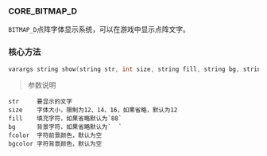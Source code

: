 ### CORE_BITMAP_D

`BITMAP_D`点阵字体显示系统，可以在游戏中显示点阵文字。

### 核心方法

```c
varargs string show(string str, int size, string fill, string bg, string fcolor, string bgcolor);
```

> 参数说明

    str     要显示的文字
    size    字体大小，限制为12、14、16，如果省略，默认为12
    fill    填充字符，如果省略默认为`88`
    bg      背景字符，如果省略默认为`  `
    fcolor  字符前景颜色，默认为空
    bgcolor 字符背景颜色，默认为空
